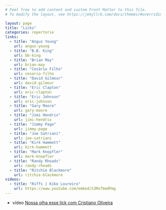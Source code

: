 ```yaml
---
# Feel free to add content and custom Front Matter to this file.
# To modify the layout, see https://jekyllrb.com/docs/themes/#overriding-theme-defaults

layout: page
title: "Licks"
categories: repertorie
links:
  - title: "Angus Young"
    url: angus-young
  - title: "B.B. King"
    url: bb-king
  - title: "Brian May"
    url: brian-may
  - title: "Cesário Filho"
    url: cesario-filho
  - title: "David Gilmour"
    url: david-gilmour
  - title: "Eric Clapton"
    url: eric-clapton
  - title: "Eric Johnson"
    url: eric-johnson
  - title: "Gary Moore"
    url: gary-moore
  - title: "Jimi Hendrix"
    url: jimi-hendrix
  - title: "Jimmy Page"
    url: jimmy-page
  - title: "Joe Satriani"
    url: joe-satriani
  - title: "Kirk Hammett"
    url: kirk-hammett
  - title: "Mark Knopfler"
    url: mark-knopfler
  - title: "Randy Rhoads"
    url: randy-rhoads
  - title: "Ritchie Blackmore"
    url: ritchie-blackmore
videos:
  - title: "Riffs | Kiko Loureiro"
    url: https://www.youtube.com/embed/S3MxfbmdPmg
---
```


* <span class="badge badge-primary">vídeo</span> [Nossa olha esse lick com Cristiano Oliveira](cristiano-oliveira/)
